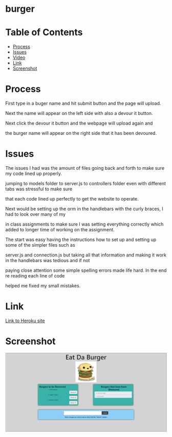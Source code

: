 # burger

# Table of Contents

* [Process](#Process)
* [Issues](#Issues)
* [Video](#Video)
* [Link](#Link)
* [Screenshot](#Screenshot)

# Process

First type in a buger name and hit submit button and the page will upload.

Next the name will appear on the left side with also a devour it button.

Next click the devour it button and the webpage will upload again and

the burger name will appear on the right side that it has been devoured.

# Issues

The issues I had was the amount of files going back and forth to make sure my code lined up properly.

jumping to models folder to server.js to controllers folder even with different tabs was stressful to make sure 

that each code lined up perfectly to get the website to operate.

Next would be setting up the orm in the handlebars with the curly braces, I had to look over many of my

in class assignments to make sure I was setting everything correctly which added to longer time of working on the assignment.

The start was easy having the instructions how to set up and setting up some of the simpler files such as 

server.js and connection.js but taking all that information and making it work in the handlebars was tedious and if not

paying close attention some simple spelling errors made life hard. In the end re reading each line of code

helped me fixed my small mistakes.

# Link 

[Link to Heroku site](https://gluttony-of-burgers.herokuapp.com/)

# Screenshot

![screenshot of burger website](public/images/screenshot.PNG)